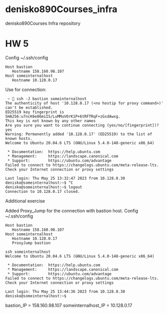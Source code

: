 # denisko890Courses_infra
denisko890Courses Infra repository


# HW 5
Config ~/.ssh/config
```
Host bastion
   Hostname 158.160.98.107
Host someinternalhost
   Hostname 10.128.0.17
```

Use for connection:

```
 ~  ssh -J bastion someinternalhost
The authenticity of host '10.128.0.17 (<no hostip for proxy command>)' can't be established.
ED25519 key fingerprint is SHA256:u7ncK6e86miIS/LuMMuVOrK1P+6tRFTRqF+zGsdAwxg.
This key is not known by any other names
Are you sure you want to continue connecting (yes/no/[fingerprint])? yes
Warning: Permanently added '10.128.0.17' (ED25519) to the list of known hosts.
Welcome to Ubuntu 20.04.6 LTS (GNU/Linux 5.4.0-148-generic x86_64)

 * Documentation:  https://help.ubuntu.com
 * Management:     https://landscape.canonical.com
 * Support:        https://ubuntu.com/advantage
Failed to connect to https://changelogs.ubuntu.com/meta-release-lts. Check your Internet connection or proxy settings

Last login: Thu May 25 13:32:47 2023 from 10.128.0.30
denisko@someinternalhost:~$ ^C
denisko@someinternalhost:~$ logout
Connection to 10.128.0.17 closed.
```

Additional exercise

Added Proxy_Jump for the connection with bastion host.
Config ~/.ssh/config
```
Host bastion
   Hostname 158.160.98.107
Host someinternalhost
   Hostname 10.128.0.17
   ProxyJump bastion
```


```
ssh someinternalhost
Welcome to Ubuntu 20.04.6 LTS (GNU/Linux 5.4.0-148-generic x86_64)

 * Documentation:  https://help.ubuntu.com
 * Management:     https://landscape.canonical.com
 * Support:        https://ubuntu.com/advantage
Failed to connect to https://changelogs.ubuntu.com/meta-release-lts. Check your Internet connection or proxy settings

Last login: Thu May 25 13:44:36 2023 from 10.128.0.30
denisko@someinternalhost:~$
```

bastion_IP = 158.160.98.107
someinternalhost_IP = 10.128.0.17
